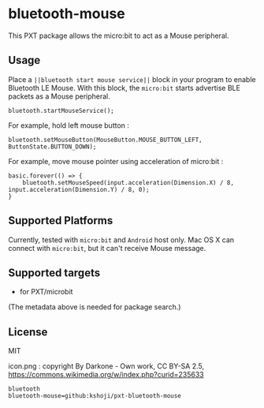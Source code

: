 # bluetooth-mouse

This PXT package allows the micro:bit to act as a Mouse peripheral.

## Usage

Place a ``||bluetooth start mouse service||`` block in your program to enable Bluetooth LE Mouse.
With this block, the `micro:bit` starts advertise BLE packets as a Mouse peripheral.

```blocks
bluetooth.startMouseService();
```

For example, hold left mouse button :

```blocks
bluetooth.setMouseButton(MouseButton.MOUSE_BUTTON_LEFT, ButtonState.BUTTON_DOWN);
```

For example, move mouse pointer using acceleration of micro:bit :

```blocks
basic.forever(() => {
    bluetooth.setMouseSpeed(input.acceleration(Dimension.X) / 8, input.acceleration(Dimension.Y) / 8, 0);
}
```

## Supported Platforms

Currently, tested with `micro:bit` and `Android` host only.
Mac OS X can connect with `micro:bit`, but it can't receive Mouse message.

## Supported targets

* for PXT/microbit

(The metadata above is needed for package search.)

## License

MIT

icon.png : copyright By Darkone - Own work, CC BY-SA 2.5, https://commons.wikimedia.org/w/index.php?curid=235633

```package
bluetooth
bluetooth-mouse=github:kshoji/pxt-bluetooth-mouse
```
